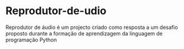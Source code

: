 # Reprodutor-de-udio
Reprodutor de áudio é um projecto criado como resposta a um desafio proposto durante a formação de aprendizagem da linguagem de programação Python
